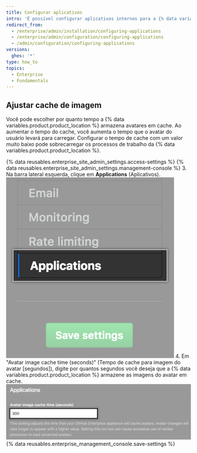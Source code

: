 ```yaml
---
title: Configurar aplicativos
intro: 'É possível configurar aplicativos internos para a {% data variables.product.product_location %}.'
redirect_from:
  - /enterprise/admin/installation/configuring-applications
  - /enterprise/admin/configuration/configuring-applications
  - /admin/configuration/configuring-applications
versions:
  ghes: '*'
type: how_to
topics:
  - Enterprise
  - Fundamentals
---
```


## Ajustar cache de imagem

Você pode escolher por quanto tempo a {% data variables.product.product_location %} armazena avatares em cache. Ao aumentar o tempo do cache, você aumenta o tempo que o avatar do usuário levará para carregar. Configurar o tempo de cache com um valor muito baixo pode sobrecarregar os processos de trabalho da {% data variables.product.product_location %}.

{% data reusables.enterprise_site_admin_settings.access-settings %}
{% data reusables.enterprise_site_admin_settings.management-console %}
3. Na barra lateral esquerda, clique em **Applications** (Aplicativos). ![Guia Applications (Aplicativos) na barra lateral Settings (Configurações)](/assets/images/enterprise/management-console/sidebar-applications.png)
4. Em "Avatar image cache time (seconds)" (Tempo de cache para imagem do avatar [segundos]), digite por quantos segundos você deseja que a {% data variables.product.product_location %} armazene as imagens do avatar em cache. ![Campo de formulário imagem de avatar em cache](/assets/images/enterprise/management-console/add-image-caching-value-field.png)
{% data reusables.enterprise_management_console.save-settings %}
